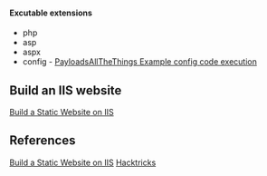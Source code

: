 
#### Excutable extensions
- php
- asp
- aspx
- config - [PayloadsAllTheThings Example config code execution](https://github.com/swisskyrepo/PayloadsAllTheThings/blob/master/Upload%20Insecure%20Files/Configuration%20IIS%20web.config/web.config)

## Build an IIS website

[Build a Static Website on IIS](https://learn.microsoft.com/en-us/iis/manage/creating-websites/scenario-build-a-static-website-on-iis)



## References

[Build a Static Website on IIS](https://learn.microsoft.com/en-us/iis/manage/creating-websites/scenario-build-a-static-website-on-iis)
[Hacktricks](https://book.hacktricks.xyz/network-services-pentesting/pentesting-web/iis-internet-information-services)